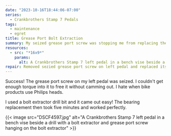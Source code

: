 ```yaml
---
date: "2023-10-16T18:44:06-07:00"
series:
  - Crankbrothers Stamp 7 Pedals
tags:
  - maintenance
  - egret
title: Grease Port Bolt Extraction
summary: My seized grease port screw was stopping me from replacing the bearings in my left pedal. But it came out with a bolt extractor drill bit!
resources:
  - src: "*16x9*"
    params:
      alt: A Crankbrothers Stamp 7 left pedal in a bench vise beside a drill with a bolt extractor and grease port screw hanging on the bolt extractor
repair: Removed sezied grease port screw on left pedal and replaced its bearings.
---
```


Success! The grease port screw on my left pedal was seized. I couldn't get enough torque into it to free it without camming out. I hate when bike products use Philips heads.

I used a bolt extractor drill bit and it came out easy! The bearing replacement then took five minutes and worked perfectly.

{{< image src="DSCF4597.jpg" alt="A Crankbrothers Stamp 7 left pedal in a bench vise beside a drill with a bolt extractor and grease port screw hanging on the bolt extractor" >}}
